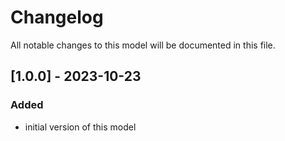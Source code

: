 # Changelog
All notable changes to this model will be documented in this file.

## [1.0.0] - 2023-10-23

### Added
- initial version of this model